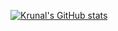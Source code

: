 [![Krunal's GitHub stats](https://github-readme-stats.vercel.app/api?username=krunalpuri&show_icons=true&theme=radical)](https://github.com/anuraghazra/github-readme-stats)
